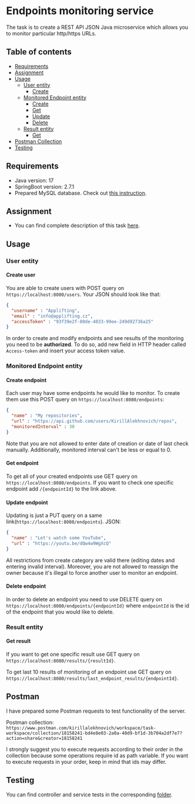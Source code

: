 # Endpoints monitoring service

The task is to create a REST API JSON Java microservice which allows you to monitor particular http/https URLs.

## Table of contents

* [Requirements](#Requirements)
* [Assignment](#Assignment)
* [Usage](#Usage)
    * [User entity](#User-entity)
      * [Create](#Create-user)
    * [Monitored Endpoint entity](#Monitored-Endpoint-entity)
      * [Create](#Create-endpoint)
      * [Get](#Get-endpoint)
      * [Update](#Update-endpoint)
      * [Delete](#Delete-endpoint)
    * [Result entity](#Result-entity)
      * [Get](#Get-result)
* [Postman Collection](#Postman)
* [Testing](#Testing)

## Requirements

* Java version: 17
* SpringBoot version: 2.7.1
* Prepared MySQL database. Check out [this instruction](DBGuide.md).

## Assignment

* You can find complete description of this task [here](ASSIGNMENT.md).

## Usage

### User entity

#### Create user

You are able to create users with POST query on `https://localhost:8080/users`. 
Your JSON should look like that:
```json
{
  "username" : "Applifting",
  "email" : "info@applifting.cz",
  "accessToken" : "93f39e2f-80de-4033-99ee-249d92736a25"
}
```

In order to create and modify endpoints and see results of the monitoring you need to be **authorized**. 
To do so, add new field in HTTP header called `Access-token` and insert your access token value.

### Monitored Endpoint entity

#### Create endpoint

Each user may have some endpoints he would like to monitor. 
To create them use this POST query on `https://localhost:8080/endpoints`:

```json
{
  "name" : "My repositories",
  "url" : "https://api.github.com/users/KirillAlekhnovich/repos",
  "monitoredInterval" : 30
}
```

Note that you are not allowed to enter date of creation or date of last check manually.
Additionally, monitored interval can't be less or equal to 0.

#### Get endpoint

To get all of your created endpoints use GET query on `https://localhost:8080/endpoints`. 
If you want to check one specific endpoint add `/{endpointId}` to the link above.

#### Update endpoint

Updating is just a PUT query on a same link(`https://localhost:8080/endpoints`).
JSON:

```json
{
  "name" : "Let's watch some YouTube",
  "url" : "https://youtu.be/dQw4w9WgXcQ"
}
```

All restrictions from create category are valid there (editing dates and entering invalid interval).
Moreover, you are not allowed to reassign the owner because it's illegal to force another user to monitor an endpoint.

#### Delete endpoint

In order to delete an endpoint you need to use DELETE query on `https://localhost:8080/endpoints/{endpointId}` 
where `endpointId` is the id of the endpoint that you would like to delete.

### Result entity

#### Get result

If you want to get one specific result use GET query on `https://localhost:8080/results/{resultId}`.

To get last 10 results of monitoring of an endpoint use GET query on `https://localhost:8080/results/last_endpoint_results/{endpointId}`.

## Postman

I have prepared some Postman requests to test functionality of the server. 

Postman collection: `https://www.postman.com/kirillalekhnovich/workspace/task-workspace/collection/18158241-bd4e8e03-2a0a-40d9-bf1d-3b704a2df7e7?action=share&creator=18158241`

I strongly suggest you to execute requests according to their order in the collection because some operations require id as path variable.
If you want to execute requests in your order, keep in mind that ids may differ.

## Testing

You can find controller and service tests in the corresponding [folder](src/test/java/com/applifting/task).
